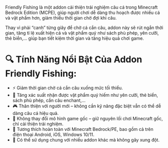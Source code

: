 Friendly Fishing là một addon cải thiện trải nghiệm câu cá trong Minecraft Bedrock Edition (MCPE), giúp người chơi dễ dàng thu hoạch được nhiều cá và vật phẩm hơn, giảm thiểu thời gian chờ đợi khi câu.

Thay vì phải “canh” từng giây để chờ cá cắn câu, addon này sẽ rút ngắn thời gian, tăng tỉ lệ xuất hiện cá và vật phẩm quý như sách phù phép, yên cưỡi, thẻ biển,… giúp bạn tiết kiệm thời gian và tăng hiệu quả chơi game.

# 🔍 Tính Năng Nổi Bật Của Addon Friendly Fishing:
- ⚡ Giảm thời gian chờ cá cắn câu xuống mức tối thiểu.
- 🐠 Tăng xác suất nhận được vật phẩm quý hiếm như yên cưỡi, thẻ biển, sách phù phép, cần câu enchant,…
- 🎮 Thân thiện với người mới – không cần kỹ năng đặc biệt vẫn có thể dễ dàng câu cá hiệu quả.
- 🧩 Không thay đổi mô hình game gốc – giữ nguyên lối chơi Minecraft gốc, chỉ cải thiện trải nghiệm.
- 📱 Tương thích hoàn toàn với Minecraft Bedrock/PE, bao gồm cả trên điện thoại Android, iOS, Windows 10/11.
- 🔄 Có thể sử dụng chung với nhiều addon khác mà không gây xung đột.